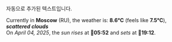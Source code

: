 
자동으로 추가된 텍스트입니다.

<!--START_SECTION:weather:moscow-->
Currently in **Moscow** (RU), the weather is: **8.6°C** (feels like **7.5°C**), ***scattered clouds***<br/>
On *April 04, 2025*, the *sun rises* at 🌅**05:52** and *sets* at 🌇**19:12**.
<!--END_SECTION:weather-->
